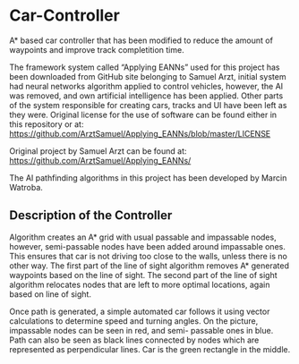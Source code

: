 # Car-Controller
A* based car controller that has been modified to reduce the amount of waypoints and improve track completition time.

The framework system called “Applying EANNs” used for
this project has been downloaded from GitHub site
belonging to Samuel Arzt, initial system had neural
networks algorithm applied to control vehicles, however,
the AI was removed, and own artificial intelligence has
been applied. Other parts of the system responsible for
creating cars, tracks and UI have been left as they were.
Original license for the use of software can be found either in
this repository or at:
https://github.com/ArztSamuel/Applying_EANNs/blob/master/LICENSE

Original project by Samuel Arzt can be found at:
https://github.com/ArztSamuel/Applying_EANNs/

The AI pathfinding algorithms in this project has been developed by Marcin Watroba.

<h2>Description of the Controller</h2>
Algorithm creates an A* grid with usual passable and impassable nodes, however, semi-passable nodes have been added around impassable ones. This ensures that car is not driving too close to the walls, unless there is no other way. The first part of the line of sight algorithm removes A* generated waypoints based on the line of sight. The second part of the line of sight algorithm relocates nodes that are left to more optimal locations, again based on line of sight.

<p>Once path is generated, a simple automated car follows it using vector calculations to determine speed and turning angles. On the picture, impassable nodes can be seen in red, and semi- passable ones in blue. Path can also be seen as black lines connected by nodes which are represented as perpendicular lines. Car is the green rectangle in the middle.</p>

